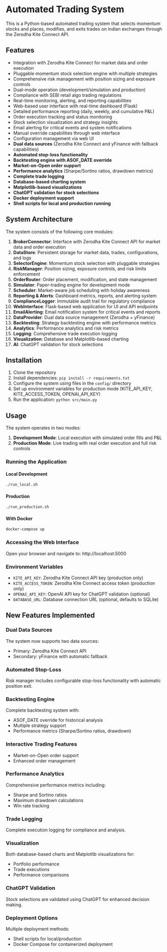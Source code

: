 # Automated Trading System

This is a Python-based automated trading system that selects momentum stocks and places, modifies, and exits trades on Indian exchanges through the Zerodha Kite Connect API.

## Features

- Integration with Zerodha Kite Connect for market data and order execution
- Pluggable momentum stock selection engine with multiple strategies
- Comprehensive risk management with position sizing and exposure controls
- Dual-mode operation (development/simulation and production)
- Compliance with SEBI retail algo trading regulations
- Real-time monitoring, alerting, and reporting capabilities
- Web-based user interface with real-time dashboard (Flask)
- Detailed performance reporting (daily, weekly, and cumulative P&L)
- Order execution tracking and status monitoring
- Stock selection visualization and strategy insights
- Email alerting for critical events and system notifications
- Manual override capabilities through web interface
- Configuration management via web UI
- **Dual data sources** (Zerodha Kite Connect and yFinance with fallback capabilities)
- **Automated stop-loss functionality**
- **Backtesting engine with ASOF_DATE override**
- **Market-on-Open order support**
- **Performance analytics** (Sharpe/Sortino ratios, drawdown metrics)
- **Complete trade logging**
- **Database-based charting system**
- **Matplotlib-based visualizations**
- **ChatGPT validation for stock selections**
- **Docker deployment support**
- **Shell scripts for local and production running**

## System Architecture

The system consists of the following core modules:

1. **BrokerConnector**: Interface with Zerodha Kite Connect API for market data and order execution
2. **DataStore**: Persistent storage for market data, trades, configurations, and logs
3. **SelectorEngine**: Momentum stock selection with pluggable strategies
4. **RiskManager**: Position sizing, exposure controls, and risk limits enforcement
5. **OrderRouter**: Order placement, modification, and state management
6. **Simulator**: Paper-trading engine for development mode
7. **Scheduler**: Market-aware job scheduling with holiday awareness
8. **Reporting & Alerts**: Dashboard metrics, reports, and alerting system
9. **ComplianceLogger**: Immutable audit trail for regulatory compliance
10. **WebInterface**: Flask-based web application for UI and API endpoints
11. **EmailAlerting**: Email notification system for critical events and reports
12. **DataProvider**: Dual data source management (Zerodha + yFinance)
13. **Backtesting**: Strategy backtesting engine with performance metrics
14. **Analytics**: Performance analytics and risk metrics
15. **Logging**: Comprehensive trade execution logging
16. **Visualization**: Database and Matplotlib-based charting
17. **AI**: ChatGPT validation for stock selections

## Installation

1. Clone the repository
2. Install dependencies: `pip install -r requirements.txt`
3. Configure the system using files in the `config/` directory
4. Set up environment variables for production mode (KITE_API_KEY, KITE_ACCESS_TOKEN, OPENAI_API_KEY)
5. Run the application: `python src/main.py`

## Usage

The system operates in two modes:

1. **Development Mode**: Local execution with simulated order fills and P&L
2. **Production Mode**: Live trading with real order execution and full risk controls

### Running the Application

#### Local Development
```bash
./run_local.sh
```

#### Production
```bash
./run_production.sh
```

#### With Docker
```bash
docker-compose up
```

### Accessing the Web Interface

Open your browser and navigate to: http://localhost:5000

### Environment Variables

- `KITE_API_KEY`: Zerodha Kite Connect API key (production only)
- `KITE_ACCESS_TOKEN`: Zerodha Kite Connect access token (production only)
- `OPENAI_API_KEY`: OpenAI API key for ChatGPT validation (optional)
- `DATABASE_URL`: Database connection URL (optional, defaults to SQLite)

## New Features Implemented

### Dual Data Sources
The system now supports two data sources:
- Primary: Zerodha Kite Connect API
- Secondary: yFinance with automatic fallback

### Automated Stop-Loss
Risk manager includes configurable stop-loss functionality with automatic position exit.

### Backtesting Engine
Complete backtesting system with:
- ASOF_DATE override for historical analysis
- Multiple strategy support
- Performance metrics (Sharpe/Sortino ratios, drawdown)

### Interactive Trading Features
- Market-on-Open order support
- Enhanced order management

### Performance Analytics
Comprehensive performance metrics including:
- Sharpe and Sortino ratios
- Maximum drawdown calculations
- Win rate tracking

### Trade Logging
Complete execution logging for compliance and analysis.

### Visualization
Both database-based charts and Matplotlib visualizations for:
- Portfolio performance
- Trade executions
- Performance comparisons

### ChatGPT Validation
Stock selections are validated using ChatGPT for enhanced decision making.

### Deployment Options
Multiple deployment methods:
- Shell scripts for local/production
- Docker Compose for containerized deployment